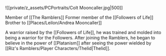 ![[private/z_assets/PCPortraits/Colt Mooncaller.jpg|500]]

Member of [[The Ramblers]]
Former member of the [[Followers of Life]]
Brother to [[Places/Leilon/Andrea Mooncaller]]

A warrior raised by the [[Followers of Life]], he was trained and molded into being a warrior for the Followers. After joining the Ramblers, he began to believe in the power of [[Platanism]] after seeing the power wielded by [[Riz's Ramblers/Player Characters/Thelid|Thelid]].